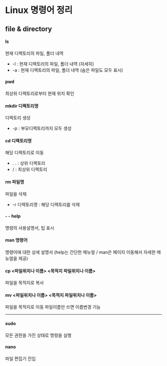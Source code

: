 

Linux  명령어 정리
==============
## file & directory

#### ls
현재 디렉토리의 파일, 폴더 내역

 -  -l  : 현재 디렉토리의 파일, 폴더 내역 (자세히)
 - -a  : 현재 디렉토리의 파일, 폴더 내역 (숨은 파일도 모두 표시)

#### pwd
최상위 디렉토리로부터 현재 위치 확인

#### mkdir 디렉토리명
디렉토리 생성

 - -p : 부모디렉토리까지 모두 생성

#### cd 디렉토리명
해당 디렉토리로 이동 

 - . . : 상위 디렉토리
 - / : 최상위 디렉토리
 
#### rm 파일명
 파일을 삭제
 
 - -r 디렉토리명 : 해당 디렉토리를 삭제

#### - - help
명령의 사용설명서, 팁 표시

#### man 명령어
명령어에 대한 상세 설명서 
(help는 간단한 메뉴얼 / man은 페이지 이동해서 자세한 메뉴얼을 제공)

#### cp <파일위치나 이름> <목적지 파일위치나 이름>
파일을 목적지로 복사

#### mv <파일위치나 이름> <목적지 파일위치나 이름>
파일을 목적지로 이동
파일이름만 쓰면 이름변경 기능

---------------------------------------------
#### sudo
모든 권한을 가진 상태로 명령을 실행

#### nano
파일 편집기 진입






